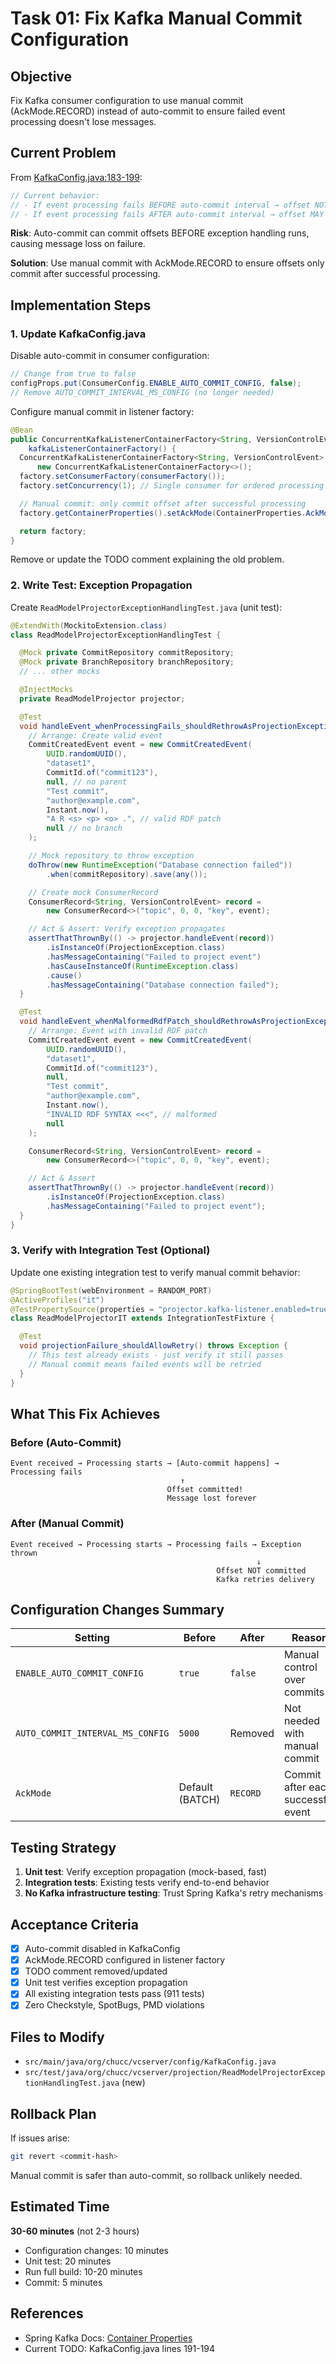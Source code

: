 # Task 01: Fix Kafka Manual Commit Configuration

## Objective

Fix Kafka consumer configuration to use manual commit (AckMode.RECORD) instead of auto-commit to ensure failed event processing doesn't lose messages.

## Current Problem

From [KafkaConfig.java:183-199](../../src/main/java/org/chucc/vcserver/config/KafkaConfig.java#L183-L199):

```java
// Current behavior:
// - If event processing fails BEFORE auto-commit interval → offset NOT committed (good)
// - If event processing fails AFTER auto-commit interval → offset MAY be committed (bad)
```

**Risk**: Auto-commit can commit offsets BEFORE exception handling runs, causing message loss on failure.

**Solution**: Use manual commit with AckMode.RECORD to ensure offsets only commit after successful processing.

## Implementation Steps

### 1. Update KafkaConfig.java

Disable auto-commit in consumer configuration:

```java
// Change from true to false
configProps.put(ConsumerConfig.ENABLE_AUTO_COMMIT_CONFIG, false);
// Remove AUTO_COMMIT_INTERVAL_MS_CONFIG (no longer needed)
```

Configure manual commit in listener factory:

```java
@Bean
public ConcurrentKafkaListenerContainerFactory<String, VersionControlEvent>
    kafkaListenerContainerFactory() {
  ConcurrentKafkaListenerContainerFactory<String, VersionControlEvent> factory =
      new ConcurrentKafkaListenerContainerFactory<>();
  factory.setConsumerFactory(consumerFactory());
  factory.setConcurrency(1); // Single consumer for ordered processing

  // Manual commit: only commit offset after successful processing
  factory.getContainerProperties().setAckMode(ContainerProperties.AckMode.RECORD);

  return factory;
}
```

Remove or update the TODO comment explaining the old problem.

### 2. Write Test: Exception Propagation

Create `ReadModelProjectorExceptionHandlingTest.java` (unit test):

```java
@ExtendWith(MockitoExtension.class)
class ReadModelProjectorExceptionHandlingTest {

  @Mock private CommitRepository commitRepository;
  @Mock private BranchRepository branchRepository;
  // ... other mocks

  @InjectMocks
  private ReadModelProjector projector;

  @Test
  void handleEvent_whenProcessingFails_shouldRethrowAsProjectionException() {
    // Arrange: Create valid event
    CommitCreatedEvent event = new CommitCreatedEvent(
        UUID.randomUUID(),
        "dataset1",
        CommitId.of("commit123"),
        null, // no parent
        "Test commit",
        "author@example.com",
        Instant.now(),
        "A R <s> <p> <o> .", // valid RDF patch
        null // no branch
    );

    // Mock repository to throw exception
    doThrow(new RuntimeException("Database connection failed"))
        .when(commitRepository).save(any());

    // Create mock ConsumerRecord
    ConsumerRecord<String, VersionControlEvent> record =
        new ConsumerRecord<>("topic", 0, 0, "key", event);

    // Act & Assert: Verify exception propagates
    assertThatThrownBy(() -> projector.handleEvent(record))
        .isInstanceOf(ProjectionException.class)
        .hasMessageContaining("Failed to project event")
        .hasCauseInstanceOf(RuntimeException.class)
        .cause()
        .hasMessageContaining("Database connection failed");
  }

  @Test
  void handleEvent_whenMalformedRdfPatch_shouldRethrowAsProjectionException() {
    // Arrange: Event with invalid RDF patch
    CommitCreatedEvent event = new CommitCreatedEvent(
        UUID.randomUUID(),
        "dataset1",
        CommitId.of("commit123"),
        null,
        "Test commit",
        "author@example.com",
        Instant.now(),
        "INVALID RDF SYNTAX <<<", // malformed
        null
    );

    ConsumerRecord<String, VersionControlEvent> record =
        new ConsumerRecord<>("topic", 0, 0, "key", event);

    // Act & Assert
    assertThatThrownBy(() -> projector.handleEvent(record))
        .isInstanceOf(ProjectionException.class)
        .hasMessageContaining("Failed to project event");
  }
}
```

### 3. Verify with Integration Test (Optional)

Update one existing integration test to verify manual commit behavior:

```java
@SpringBootTest(webEnvironment = RANDOM_PORT)
@ActiveProfiles("it")
@TestPropertySource(properties = "projector.kafka-listener.enabled=true")
class ReadModelProjectorIT extends IntegrationTestFixture {

  @Test
  void projectionFailure_shouldAllowRetry() throws Exception {
    // This test already exists - just verify it still passes
    // Manual commit means failed events will be retried
  }
}
```

## What This Fix Achieves

### Before (Auto-Commit)
```
Event received → Processing starts → [Auto-commit happens] → Processing fails
                                      ↑
                                   Offset committed!
                                   Message lost forever
```

### After (Manual Commit)
```
Event received → Processing starts → Processing fails → Exception thrown
                                                       ↓
                                              Offset NOT committed
                                              Kafka retries delivery
```

## Configuration Changes Summary

| Setting | Before | After | Reason |
|---------|--------|-------|--------|
| `ENABLE_AUTO_COMMIT_CONFIG` | `true` | `false` | Manual control over commits |
| `AUTO_COMMIT_INTERVAL_MS_CONFIG` | `5000` | Removed | Not needed with manual commit |
| `AckMode` | Default (BATCH) | `RECORD` | Commit after each successful event |

## Testing Strategy

1. **Unit test**: Verify exception propagation (mock-based, fast)
2. **Integration tests**: Existing tests verify end-to-end behavior
3. **No Kafka infrastructure testing**: Trust Spring Kafka's retry mechanisms

## Acceptance Criteria

- [x] Auto-commit disabled in KafkaConfig
- [x] AckMode.RECORD configured in listener factory
- [x] TODO comment removed/updated
- [x] Unit test verifies exception propagation
- [x] All existing integration tests pass (911 tests)
- [x] Zero Checkstyle, SpotBugs, PMD violations

## Files to Modify

- `src/main/java/org/chucc/vcserver/config/KafkaConfig.java`
- `src/test/java/org/chucc/vcserver/projection/ReadModelProjectorExceptionHandlingTest.java` (new)

## Rollback Plan

If issues arise:
```bash
git revert <commit-hash>
```

Manual commit is safer than auto-commit, so rollback unlikely needed.

## Estimated Time

**30-60 minutes** (not 2-3 hours)

- Configuration changes: 10 minutes
- Unit test: 20 minutes
- Run full build: 10-20 minutes
- Commit: 5 minutes

## References

- Spring Kafka Docs: [Container Properties](https://docs.spring.io/spring-kafka/docs/current/reference/html/#container-props)
- Current TODO: KafkaConfig.java lines 191-194
